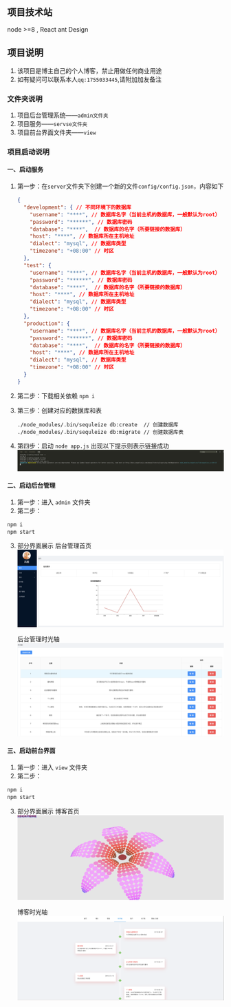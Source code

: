 ## 项目技术站

node >=8 ,  React  ant Design



## 项目说明

1. 该项目是博主自己的个人博客，禁止用做任何商业用途
2. 如有疑问可以联系本人`qq:1755033445`,请附加加友备注

### 文件夹说明

1. 项目后台管理系统——`admin文件夹`
2. 项目服务——`servse文件夹`
3. 项目前台界面文件夹——`view`

### 项目启动说明

#### 一、启动服务

1. 第一步：在`server`文件夹下创建一个新的文件`config/config.json`，内容如下

   ```json
   {
     "development": { // 不同环境下的数据库
       "username": "****", // 数据库名字（当前主机的数据库，一般默认为root）
       "password": "******", // 数据库密码
       "database": "****",  // 数据库的名字（所要链接的数据库）
       "host": "****", // 数据库所在主机地址
       "dialect": "mysql", // 数据库类型
       "timezone": "+08:00" // 时区
     },
     "test": {
       "username": "****", // 数据库名字（当前主机的数据库，一般默认为root）
       "password": "******", // 数据库密码
       "database": "****",  // 数据库的名字（所要链接的数据库）
       "host": "****", // 数据库所在主机地址
       "dialect": "mysql", // 数据库类型
       "timezone": "+08:00" // 时区
     },
     "production": {
       "username": "****", // 数据库名字（当前主机的数据库，一般默认为root）
       "password": "******", // 数据库密码
       "database": "****",  // 数据库的名字（所要链接的数据库）
       "host": "****", // 数据库所在主机地址
       "dialect": "mysql", // 数据库类型
       "timezone": "+08:00" // 时区
     }
   }
   
   ```

2. 第二步：下载相关依赖 `npm i`

3. 第三步：创建对应的数据库和表

    ```
    ./node_modules/.bin/sequleize db:create  // 创建数据库
    ./node_modules/.bin/sequleize db:migrate // 创建数据库表
    ```

4. 第四步：启动 `node app.js` 出现以下提示则表示链接成功
    <img src="./images/node.png" />

#### 二、启动后台管理

1. 第一步：进入 `admin` 文件夹
2. 第二步：

```javascript
npm i 
npm start
```

3. 部分界面展示
    后台管理首页<img src="./images/admin-index.png" />

    后台管理时光轴<img src="./images/admin-time.png" />

#### 三、启动前台界面

1. 第一步：进入 `view` 文件夹
2. 第二步：

```javascript
npm i 
npm start
```

3. 部分界面展示
    博客首页<img src="./images/view-index.png" />

    博客时光轴<img src="./images/view-time.png" />
